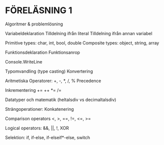 FÖRELÄSNING 1
===============

Algoritmer & problemlösning

Variabeldeklaration
Tilldelning ifrån literal
Tilldelning ifrån annan variabel

Primitive types: char, int, bool, double
Composite types: object, string, array

Funktionsdeklaration
Funktionsanrop

Console.WriteLine

Typomvandling (type casting)
Konvertering

Aritmetiska Operatorer:
	+, -, *, /, %
	Precedence

Inkrementering
	+=
	++
	*=
	/=

Datatyper och matematik (heltalsdiv vs decimaltalsdiv)

Strängoperationer:
	Konkatenering
	
Comparison operators
	<, >, ==, !=, <=, >=

Logical operators:
	&&, ||, !, XOR

Selektion:
	if, if-else, if-elseif*-else, switch

	
	